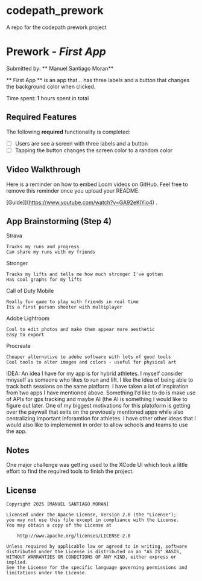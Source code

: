 # codepath_prework
A repo for the codepath prework project 

# Prework - *First App*

Submitted by: ** Manuel Santiago Moran**

** First App ** is an app that... has three labels and a button that changes the background color when clicked.

Time spent: **1** hours spent in total

## Required Features

The following **required** functionality is completed:

- [ ] Users are see a screen with three labels and a button
- [ ] Tapping the button changes the screen color to a random color
 
## Video Walkthrough

Here is a reminder on how to embed Loom videos on GitHub. Feel free to remove this reminder once you upload your README. 

[Guide]](https://www.youtube.com/watch?v=GA92eKlYio4) .

## App Brainstorming (Step 4)
Strava

    Tracks my runs and progress
    Can share my runs with my friends

Stronger

    Tracks my lifts and tells me how much stronger I've gotten
    Has cool graphs for my lifts

Call of Duty Mobile

    Really fun game to play with friends in real time
    Its a first person shooter with multiplayer

Adobe Lightroom

    Cool to edit photos and make them appear more aesthetic
    Easy to export

Procreate

    Cheaper alternative to adobe software with lots of good tools
    Cool tools to alter images and colors - useful for physical art

IDEA:
 An idea I have for my app is for hybrid athletes. I myself consider mnyself as someone who likes to run and lift. I like the idea of being able to track both sessions on the 
 same platform. I have taken a lot of inspiration from two apps I have mentioned above. Something I'd like to do is make use of APIs for gps tracking and maybe AI (the AI is something
 I would like to figure out later. One of my biggest motivations for this platoform is getting over the paywall that exits on the previously mentioned apps while also centralizing 
 important inforamtion for athletes. I have other other ideas that I would also like to implememnt in order to allow schools and teams to use the app.


## Notes

One major challenge was getting used to the XCode UI which took a little effort to find the required tools to finish the project.

## License

    Copyright 2025 [MANUEL SANTIAGO MORAN]

    Licensed under the Apache License, Version 2.0 (the "License");
    you may not use this file except in compliance with the License.
    You may obtain a copy of the License at

        http://www.apache.org/licenses/LICENSE-2.0

    Unless required by applicable law or agreed to in writing, software
    distributed under the License is distributed on an "AS IS" BASIS,
    WITHOUT WARRANTIES OR CONDITIONS OF ANY KIND, either express or implied.
    See the License for the specific language governing permissions and
    limitations under the License.
